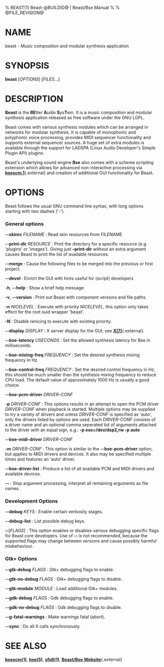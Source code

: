 % BEAST(1) Beast-@BUILDID@ | Beast/Bse Manual
%
% @FILE_REVISION@

# NAME
beast - Music composition and modular synthesis application


# SYNOPSIS
**beast** [*OPTIONS*] [*FILES*...]


# DESCRIPTION

**Beast** is the **BE**tter **A**udio **S**ys**T**em. It is a music
composition and modular synthesis application released as free software
under the GNU LGPL.

Beast comes with various synthesis modules which can be arranged in
networks for modular synthesis. It is capable of monophonic and
polyphonic voice processing, provides MIDI sequencer functionality and
supports external sequencer sources. A huge set of extra modules is
available through the support for LADSPA (Linux Audio Developer's Simple
Plugin API) plugins.

Beast's underlying sound engine **Bse** also comes with a scheme scripting
extension which allows for advanced non-interactive processing via
[**bsescm.1**](bsescm.1.html "bsescm.1"){.external}
and creation of additional GUI functionality for Beast.


# OPTIONS

Beast follows the usual GNU command line syntax, with long options
starting with two dashes ('-').

### General options

**--skinrc** *FILENAME*
:   Read skin resources from *FILENAME*.

**--print-dir** *RESOURCE*
:   Print the directory for a specific resource (e.g. 'plugins' or
	'images'). Giving just **–print-dir** without an extra argument
	causes Beast to print the list of available resources.

**--merge**
:   Cause the following files to be merged into the previous or first project.

**--devel**
:   Enrich the GUI with hints useful for (script) developers

**-h**, **--help**
:   Show a brief help message.

**-v**, **--version**
:   Print out Beast with component versions and file paths.

**-n** *NICELEVEL*
:   Execute with priority *NICELEVEL*, this option only takes effect for the root suid wrapper 'beast'.

**-N**
:   Disable renicing to execute with existing priority.

**--display** *DISPLAY*
:   X server display for the GUI; see
	[**X(7)**](http://www.xfree86.org/current/X.7.html){.external}.

**--bse-latency** *USECONDS*
:   Set the allowed synthesis latency for Bse in milliseconds.

**--bse-mixing-freq** *FREQUENCY*
:   Set the desired synthesis mixing frequency in Hz.

**--bse-control-freq** *FREQUENCY*
:   Set the desired control frequency in Hz, this should be much smaller
	than the synthesis mixing frequency to reduce CPU load. The default
	value of approximately 1000 Hz is usually a good choice.

**--bse-pcm-driver** *DRIVER-CONF*

**-p** *DRIVER-CONF*
:   This options results in an attempt to open the PCM driver
	*DRIVER-CONF* when playback is started. Multiple options may be
	supplied to try a variety of drivers and unless *DRIVER-CONF* is
	specified as 'auto', only the drivers listed by options are used.
	Each *DRIVER-CONF* consists of a driver name and an optional comma
	seperated list of arguments attached to the driver with an equal
	sign, e.g.: **-p oss=/dev/dsp2,rw -p auto**

**--bse-midi-driver** *DRIVER-CONF*

**-m** *DRIVER-CONF*
:   This option is similar to the **--bse-pcm-driver** option, but
	applies to MIDI drivers and devices. It also may be specified
	multiple times and features an 'auto' driver.

**--bse-driver-list**
:   Produce a list of all available PCM and MIDI drivers and available devices.

**--**
:   Stop argument processing, interpret all remaining arguments as file names.

### Development Options

**--debug** *KEYS*
:   Enable certain verbosity stages.

**--debug-list**
:   List possible debug keys.

**-:**\[*FLAGS*\]
:   This option enables or disables various debugging specific flags for
	Beast core developers. Use of **-:** is not recommended, because the
	supported flags may change between versions and cause possibly
	harmful misbehaviour.

### Gtk+ Options

**--gtk-debug** *FLAGS*
:   Gtk+ debugging flags to enable.

**--gtk-no-debug** *FLAGS*
:   Gtk+ debugging flags to disable.

**--gtk-module** *MODULE*
:   Load additional Gtk+ modules.

**--gdk-debug** *FLAGS*
:   Gdk debugging flags to enable.

**--gdk-no-debug** *FLAGS*
:   Gdk debugging flags to disable.

**--g-fatal-warnings**
:   Make warnings fatal (abort).

**--sync**
:   Do all X calls synchronously.

# SEE ALSO

[**bsescm(1)**](bsescm.1.html),
[**bse(5)**](bse.5.html),
[**sfidl(1)**](sfidl.1.html),
[**Beast/Bse Website**](http://beast.testbit.eu){.external}
